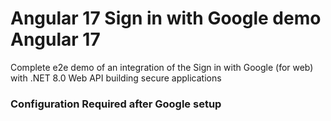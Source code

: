 # Angular 17 Sign in with Google demo Angular 17

Complete e2e demo of an integration of the Sign in with Google (for web) with .NET 8.0 Web API building secure applications

### Configuration Required after Google setup
